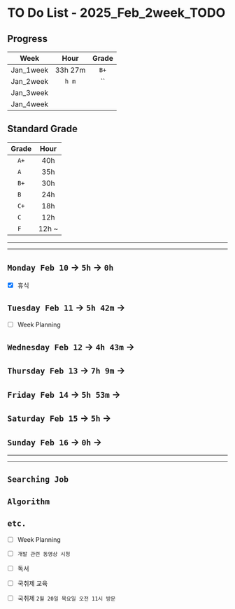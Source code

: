 # TO Do List - 2025_Feb_2week_TODO

## Progress
| Week | Hour | Grade |
|:---:|:---:|:---:|
|Jan_1week|33h 27m|`B+`|
|Jan_2week|`h m`|``|
|Jan_3week|||
|Jan_4week|||


## Standard Grade
| Grade | Hour |
|:---:|:---:|
|`A+`|40h|
|`A `|35h|
|`B+`|30h|
|`B `|24h|
|`C+`|18h|
|`C `|12h|
|`F `|12h ~|


---
---

## `Monday Feb 10` -> `5h` -> `0h`
- [x] 휴식


## `Tuesday Feb 11` -> `5h 42m` -> 
- [ ] Week Planning


## `Wednesday Feb 12` ->  `4h 43m` ->


 
## `Thursday Feb 13` -> `7h 9m` ->



## `Friday Feb 14` -> `5h 53m` -> 



## `Saturday Feb 15` -> `5h` ->



## `Sunday Feb 16` -> `0h` -> 



---
---
## `Searching Job`



## `Algorithm`



## `etc.`
- [ ] Week Planning
- [ ] `개발 관련 동영상 시청`
- [ ] 독서 
- [ ] 국취제 교육
- [ ] 국취제 `2월 20일 목요일 오전 11시 방문`



<!-- ## `Spring`
- [ ] `Cloud Native Spring In Action` -->


<!-- 
## `Java`
## `OPIc`
## `토익` 
-->






